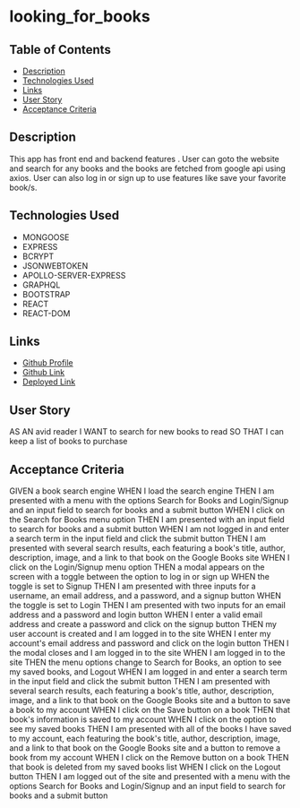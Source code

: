 # looking_for_books

## Table of Contents

- [Description](#description)
- [Technologies Used](#technologies-used)
- [Links](#links)
- [User Story](#user-story)
- [Acceptance Criteria](#acceptance-criteria)

## Description

This app has front end and backend features . User can goto the website and search for any books and the books are fetched from google api using axios. User can also log in or sign up to use features like save your favorite book/s.

## Technologies Used

- MONGOOSE
- EXPRESS
- BCRYPT
- JSONWEBTOKEN
- APOLLO-SERVER-EXPRESS
- GRAPHQL
- BOOTSTRAP
- REACT
- REACT-DOM

## Links

- [Github Profile](https://github.com/Emanconcepcion)
- [Github Link](https://github.com/Emanconcepcion/looking_for_books)
- [Deployed Link](https://arcane-forest-85375.herokuapp.com/)

## User Story

AS AN avid reader
I WANT to search for new books to read
SO THAT I can keep a list of books to purchase

## Acceptance Criteria 

GIVEN a book search engine
WHEN I load the search engine
THEN I am presented with a menu with the options Search for Books and Login/Signup and an input field to search for books and a submit button
WHEN I click on the Search for Books menu option
THEN I am presented with an input field to search for books and a submit button
WHEN I am not logged in and enter a search term in the input field and click the submit button
THEN I am presented with several search results, each featuring a book's title, author, description, image, and a link to that book on the Google Books site
WHEN I click on the Login/Signup menu option
THEN a modal appears on the screen with a toggle between the option to log in or sign up
WHEN the toggle is set to Signup
THEN I am presented with three inputs for a username, an email address, and a password, and a signup button
WHEN the toggle is set to Login
THEN I am presented with two inputs for an email address and a password and login button
WHEN I enter a valid email address and create a password and click on the signup button
THEN my user account is created and I am logged in to the site
WHEN I enter my account's email address and password and click on the login button
THEN I the modal closes and I am logged in to the site
WHEN I am logged in to the site
THEN the menu options change to Search for Books, an option to see my saved books, and Logout
WHEN I am logged in and enter a search term in the input field and click the submit button
THEN I am presented with several search results, each featuring a book's title, author, description, image, and a link to that book on the Google Books site and a button to save a book to my account
WHEN I click on the Save button on a book
THEN that book's information is saved to my account
WHEN I click on the option to see my saved books
THEN I am presented with all of the books I have saved to my account, each featuring the book's title, author, description, image, and a link to that book on the Google Books site and a button to remove a book from my account
WHEN I click on the Remove button on a book
THEN that book is deleted from my saved books list
WHEN I click on the Logout button
THEN I am logged out of the site and presented with a menu with the options Search for Books and Login/Signup and an input field to search for books and a submit button
